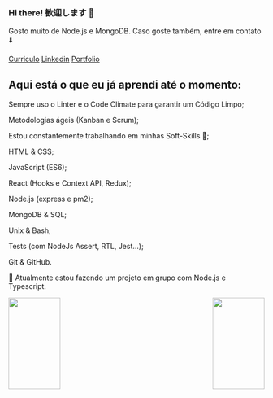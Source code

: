 ### Hi there! 歓迎します 👋

Gosto muito de Node.js e MongoDB.
Caso goste também, entre em contato :arrow_down:

[Curriculo](https://gitconnected.com/matheusjkl1)
[Linkedin](https://gitconnected.com/matheusjkl1/resume)
[Portfolio](https://www.matheus-santana.com/)

## Aqui está o que eu já aprendi até o momento:
Sempre uso o Linter e o Code Climate para garantir um Código Limpo;

Metodologias ágeis (Kanban e Scrum);

Estou constantemente trabalhando em minhas Soft-Skills 🙂;

HTML & CSS;

JavaScript (ES6);

React (Hooks e Context API, Redux);

Node.js (express e pm2);

MongoDB & SQL;

Unix & Bash;

Tests (com NodeJs Assert, RTL, Jest...);

Git & GitHub.

:page_with_curl: Atualmente estou fazendo um projeto em grupo com Node.js e Typescript.

<p align="left">
  <a href="https://github.com/matheusjkl1/github-readme-stats">
    <img align="left" height="180px" width="45%" src="https://github-readme-stats.vercel.app/api?username=matheusjkl1&show_icons=true&theme=dark" />
  </a>
</p>
<p align="right">
  <a href="https://github.com/matheusjkl1/convoychat">
    <img align="right" height="180px" width="45%" src="https://github-readme-stats.vercel.app/api/top-langs/?username=matheusjkl1&theme=dark&layout=compact" />
  </a>
</p>
 

